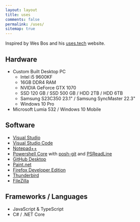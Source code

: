 ```yaml
---
layout: layout
title: uses
comments: false
permalink: /uses/
sitemap: true
---
```


Inspired by Wes Bos and his [uses.tech](https://uses.tech/) website.

## Hardware

* Custom Built Desktop PC
    - Intel i5 9600KF
    - 16GB DDR4 RAM
    - NVIDIA GeForce GTX 1070
    - SSD 120 GB / SSD 500 GB / HDD 2TB / HDD 6TB
    - Samsung S23C350 23.1" / Samsung SyncMaster 22.3"
    - Windows 10 Pro
* Microsoft Lumia 532 / Windows 10 Mobile

## Software

* [Visual Studio](https://visualstudio.microsoft.com/vs/)
* [Visual Studio Code](https://code.visualstudio.com/)
* [Notepad++](https://notepad-plus-plus.org/)
* [Powershell Core](https://github.com/powershell/powershell) with [posh-git](https://github.com/dahlbyk/posh-git) and [PSReadLine](https://github.com/PowerShell/PSReadLine)
* [GitHub Desktop](https://desktop.github.com/)
* [Paint.net](https://www.getpaint.net/)
* [Firefox Developer Edition](https://www.mozilla.org/fr/firefox/developer/)
* [Thunderbird](https://www.thunderbird.net/)
* [FileZilla](https://filezilla-project.org/)

## Frameworks / Languages

- JavaScript & TypeScript
- C# / .NET Core